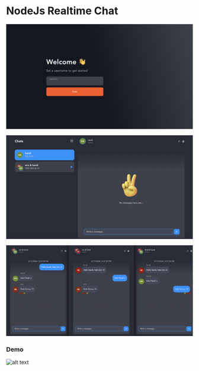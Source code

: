 # NodeJs Realtime Chat

![alt text](/NodeJs-Realtime-Chat-v1.png?raw=true)

![alt text](/NodeJs-Realtime-Chat-v2.png?raw=true)

![alt text](/NodeJs-Realtime-Chat-v3.png?raw=true)

<h3>Demo</h3>

![alt text](/nodejs-react-demo.png?raw=true)
